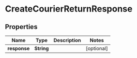 
# CreateCourierReturnResponse

## Properties
Name | Type | Description | Notes
------------ | ------------- | ------------- | -------------
**response** | **String** |  |  [optional]




